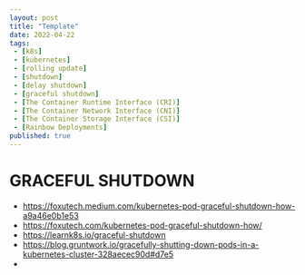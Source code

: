 ```yaml
---
layout: post
title: "Template"
date: 2022-04-22
tags:
 - [k8s]
 - [kubernetes]
 - [rolling update]
 - [shutdown]
 - [delay shutdown]
 - [graceful shutdown]
 - [The Container Runtime Interface (CRI)]
 - [The Container Network Interface (CNI)]
 - [The Container Storage Interface (CSI)]
 - [Rainbow Deployments]
published: true
---
```


# GRACEFUL SHUTDOWN
- https://foxutech.medium.com/kubernetes-pod-graceful-shutdown-how-a9a46e0b1e53
- https://foxutech.com/kubernetes-pod-graceful-shutdown-how/
- https://learnk8s.io/graceful-shutdown
- https://blog.gruntwork.io/gracefully-shutting-down-pods-in-a-kubernetes-cluster-328aecec90d#d7e5
- 